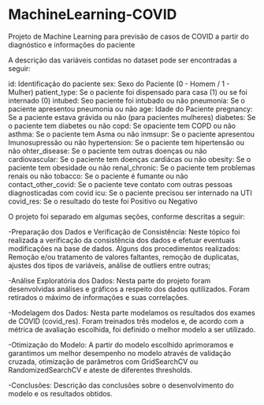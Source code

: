 # MachineLearning-COVID
Projeto de Machine Learning para previsão de casos de COVID a partir do diagnóstico e informações do paciente

A descrição das variáveis contidas no dataset pode ser encontradas a seguir:

id: Identificação do paciente
sex: Sexo do Paciente (0 - Homem / 1 - Mulher)
patient_type: Se o paciente foi dispensado para casa (1) ou se foi internado (0)
intubed: Seo paciente foi intubado ou não
pneumonia: Se o paciente apresentou pneumonia ou não
age: Idade do Paciente
pregnancy: Se a paciente estava grávida ou não (para pacientes mulheres)
diabetes: Se o paciente tem diabetes ou não
copd: Se opaciente tem COPD ou não
asthma: Se o paciente tem Asma ou não
inmsupr: Se o paciente apresentou Imunosupressão ou não
hypertension: Se o paciente tem hipertensão ou não
ohter_disease: Se o paciente tem outras doenças ou não
cardiovascular: Se o paciente tem doenças cardiácas ou não
obesity: Se o paciente tem obesidade ou não
renal_chronic: Se o paciente tem problemas renais ou não
tobacco: Se o paciente é fumante ou não
contact_other_covid: Se o paciente teve contato com outras pessoas diagnosticadas com covid
icu: Se o paciente precisou ser internado na UTI
covid_res: Se o resultado do teste foi Positivo ou Negativo


O projeto foi separado em algumas seções, conforme descritas a seguir:

-Preparação dos Dados e Verificação de Consistência: Neste tópico foi realizada a verificação da consistência dos dados e efetuar eventuais modificações na base de dados. Alguns dos procedimentos realizados: Remoção e/ou tratamento de valores faltantes, remoção de duplicatas, ajustes dos tipos de variáveis, análise de outliers entre outras;

-Análise Exploratória dos Dados: Nesta parte do projeto foram desenvolvidas análises e gráficos a respeito dos dados qutilizados. Foram retirados o máximo de informações e suas correlações.

-Modelagem dos Dados: Nesta parte modelamos os resultados dos exames de COVID (covid_res). Foram treinados três modelos e, de acordo com a métrica de avaliação escolhida, foi definido o melhor modelo a ser utilizado.

-Otimização do Modelo: A partir do modelo escolhido aprimoramos e garantimos um melhor desempenho no modelo através de validação cruzada, otimização de parâmetros com GridSearchCV ou RandomizedSearchCV e ateste de diferentes thresholds.

-Conclusões: Descrição das conclusões sobre o desenvolvimento do modelo e os resultados obtidos.
